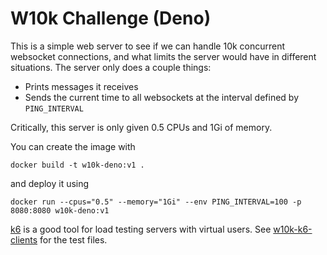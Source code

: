 # W10k Challenge (Deno)

This is a simple web server to see if we can handle 10k concurrent websocket connections, and what limits the server
would have in different situations. The server only does a couple things:

* Prints messages it receives
* Sends the current time to all websockets at the interval defined by `PING_INTERVAL`

Critically, this server is only given 0.5 CPUs and 1Gi of memory.

You can create the image with

```
docker build -t w10k-deno:v1 .
```

and deploy it using

```
docker run --cpus="0.5" --memory="1Gi" --env PING_INTERVAL=100 -p 8080:8080 w10k-deno:v1
```

[k6](https://k6.io/docs/) is a good tool for load testing servers with virtual users. See
[w10k-k6-clients](https://github.com/david-wiles/w10k-k6-clients) for the test files.
